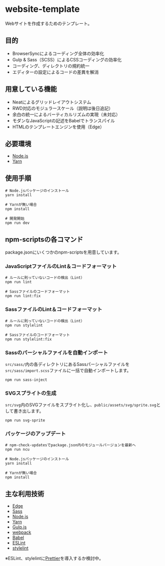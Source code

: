 # website-template
Webサイトを作成するためのテンプレート。

## 目的
- BrowserSyncによるコーディング全体の効率化
- Gulp & Sass（SCSS）によるCSSコーディングの効率化
- コーディング、ディレクトリの規約統一
- エディターの設定によるコードの差異を解消

## 用意している機能
- Neatによるグリッドレイアウトシステム
- RWD対応のモジュラースケール（説明は後日追記）
- 余白の統一によるバーティカルリズムの実現（未対応）
- モダンなJavaScriptの記述をBabelでトランスパイル
- HTMLのテンプレートエンジンを使用（Edge）

## 必要環境
- [Node.js](https://nodejs.org)
- [Yarn](https://yarnpkg.com)

## 使用手順
```
# Node.jsパッケージのインストール
yarn install

# Yarnが無い場合
npm install
```

```
# 開発開始
npm run dev
```

## npm-scriptsの各コマンド
package.jsonにいくつかのnpm-scriptsを用意しています。

### JavaScriptファイルのLint＆コードフォーマット
```
# ルールに則っていないコードの検出（Lint）
npm run lint

# Sassファイルのコードフォーマット
npm run lint:fix
```

### SassファイルのLint＆コードフォーマット
```
# ルールに則っていないコードの検出（Lint）
npm run stylelint

# Sassファイルのコードフォーマット
npm run stylelint:fix
```

### Sassのパーシャルファイルを自動インポート
`src/sass/`内の各ディレクトリにあるSassパーシャルファイルを`src/sass/import.scss`ファイルに一括で自動インポートします。
```
npm run sass-inject
```

### SVGスプライトの生成
`src/svg`内のSVGファイルをスプライト化し、`public/assets/svg/sprite.svg`として書き出します。
```
npm run svg-sprite
```

### パッケージのアップデート
```
# npm-check-updatesでpackage.json内のモジュールバージョンを最新へ
npm run ncu

# Node.jsパッケージのインストール
yarn install

# Yarnが無い場合
npm install
```

## 主な利用技術
- [Edge](https://edge.adonisjs.com/)
- [Sass](https://sass-lang.com/)
- [Node.js](https://nodejs.org/)
- [Yarn](https://yarnpkg.com/)
- [Gulp.js](https://gulpjs.com/)
- [webpack](https://webpack.js.org/)
- [Babel](https://babeljs.io/)
- [ESLint](https://eslint.org/)
- [stylelint](https://stylelint.io/)

※ESLint、stylelintに[Prettier](https://prettier.io/)を導入するか検討中。
